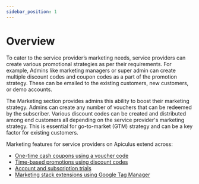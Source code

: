 ```yaml
---
sidebar_position: 1
---
```

# Overview

To cater to the service provider’s marketing needs, service providers can create various promotional strategies as per their requirements. For example, Admins like marketing managers or super admin can create multiple discount codes and coupon codes as a part of the promotion strategy. These can be emailed to the existing customers, new customers, or demo accounts.

The Marketing section provides admins this ability to boost their marketing strategy. Admins can create any number of vouchers that can be redeemed by the subscriber. Various discount codes can be created and distributed among end customers all depending on the service provider's marketing strategy. This is essential for go-to-market (GTM) strategy and can be a key factor for existing customers.

Marketing features for service providers on Apiculus extend across:

- [One-time cash coupons using a voucher code](WorkingwithCoupons)
- [Time-based promotions using discount codes](WorkingwithDiscountCodes)
- [Account and subscription trials](/docs/Administration/TrialManagement/AboutTrials)
- [Marketing stack extensions using Google Tag Manager](/docs/GettingStarted/InBuiltApps/ManagingGooglereCAPTCHAandTagManager)





